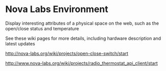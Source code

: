 Nova Labs Environment
========================

Display interesting attributes of a physical space on the web, such as the open/close status and temperature

See these wiki pages for more details, including hardware description and latest updates

http://nova-labs.org/wiki/projects/open-close-switch/start

http://www.nova-labs.org/wiki/projects/radio_thermostat_api_client/start